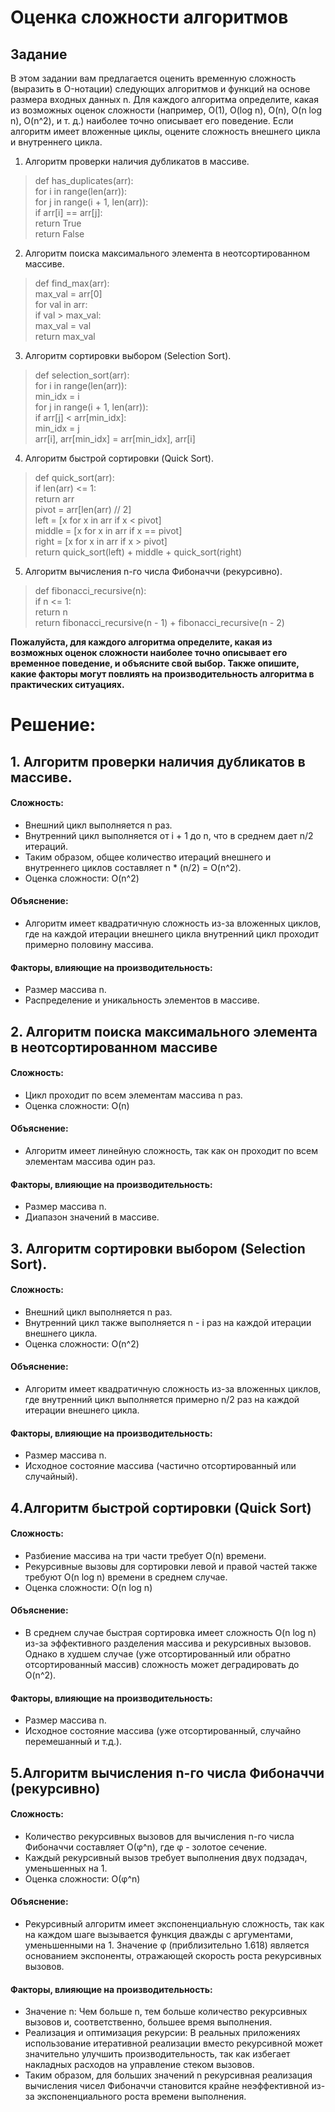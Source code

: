 # Оценка сложности алгоритмов
## Задание

В этом задании вам предлагается оценить временную сложность (выразить в O-нотации) следующих алгоритмов и функций на основе размера входных данных n. Для каждого алгоритма определите, какая из возможных оценок сложности (например, O(1), O(log n), O(n), O(n log n), O(n^2), и т. д.) наиболее точно описывает его поведение. Если алгоритм имеет вложенные циклы, оцените сложность внешнего цикла и внутреннего цикла.

1. Алгоритм проверки наличия дубликатов в массиве.

>def has_duplicates(arr):  
>    for i in range(len(arr)):  
>        for j in range(i + 1, len(arr)):  
>            if arr[i] == arr[j]:  
>                return True  
>    return False  
2. Алгоритм поиска максимального элемента в неотсортированном массиве.

>def find_max(arr):  
>    max_val = arr[0]  
>    for val in arr:  
>        if val > max_val:  
>            max_val = val  
>    return max_val  

3. Алгоритм сортировки выбором (Selection Sort).

> def selection_sort(arr):  
>    for i in range(len(arr)):  
>        min_idx = i  
>        for j in range(i + 1, len(arr)):  
>            if arr[j] < arr[min_idx]:  
>                min_idx = j  
>        arr[i], arr[min_idx] = arr[min_idx], arr[i]  
4. Алгоритм быстрой сортировки (Quick Sort).

> def quick_sort(arr):  
>    if len(arr) <= 1:  
>        return arr  
>    pivot = arr[len(arr) // 2]  
>    left = [x for x in arr if x < pivot]  
>    middle = [x for x in arr if x == pivot]  
>    right = [x for x in arr if x > pivot]  
>    return quick_sort(left) + middle + quick_sort(right)  

5. Алгоритм вычисления n-го числа Фибоначчи (рекурсивно).

>def fibonacci_recursive(n):  
>    if n <= 1:  
>        return n  
>    return fibonacci_recursive(n - 1) + fibonacci_recursive(n - 2)  

**Пожалуйста, для каждого алгоритма определите, какая из возможных оценок сложности наиболее точно описывает его временное поведение, и объясните свой выбор. Также опишите, какие факторы могут повлиять на производительность алгоритма в практических ситуациях.**

# Решение:
## 1. Алгоритм проверки наличия дубликатов в массиве.
#### Сложность:

- Внешний цикл выполняется n раз.
- Внутренний цикл выполняется от i + 1 до n, что в среднем дает n/2 итераций.
- Таким образом, общее количество итераций внешнего и внутреннего циклов составляет n * (n/2) = O(n^2).
 - Оценка сложности: O(n^2)

#### Объяснение: 
- Алгоритм имеет квадратичную сложность из-за вложенных циклов, где на каждой итерации внешнего цикла внутренний цикл проходит примерно половину массива.

#### Факторы, влияющие на производительность:
- Размер массива n.
- Распределение и уникальность элементов в массиве.

## 2. Алгоритм поиска максимального элемента в неотсортированном массиве
#### Сложность:

- Цикл проходит по всем элементам массива n раз.
- Оценка сложности: O(n)

#### Объяснение: 
- Алгоритм имеет линейную сложность, так как он проходит по всем элементам массива один раз.

#### Факторы, влияющие на производительность:
- Размер массива n.
- Диапазон значений в массиве.

## 3. Алгоритм сортировки выбором (Selection Sort).
#### Сложность:
- Внешний цикл выполняется n раз.
- Внутренний цикл также выполняется n - i раз на каждой итерации внешнего цикла.
- Оценка сложности: O(n^2)

#### Объяснение: 
- Алгоритм имеет квадратичную сложность из-за вложенных циклов, где внутренний цикл выполняется примерно n/2 раз на каждой итерации внешнего цикла.

#### Факторы, влияющие на производительность:
- Размер массива n.
- Исходное состояние массива (частично отсортированный или случайный).

## 4.Алгоритм быстрой сортировки (Quick Sort)
#### Сложность:
- Разбиение массива на три части требует O(n) времени.
- Рекурсивные вызовы для сортировки левой и правой частей также требуют O(n log n) времени в среднем случае.
- Оценка сложности: O(n log n)

#### Объяснение: 
- В среднем случае быстрая сортировка имеет сложность O(n log n) из-за эффективного разделения массива и рекурсивных вызовов. Однако в худшем случае (уже отсортированный или обратно отсортированный массив) сложность может деградировать до O(n^2).

#### Факторы, влияющие на производительность:
- Размер массива n.
- Исходное состояние массива (уже отсортированный, случайно перемешанный и т.д.).

## 5.Алгоритм вычисления n-го числа Фибоначчи (рекурсивно)
#### Сложность:
- Количество рекурсивных вызовов для вычисления n-го числа Фибоначчи составляет O(φ^n), где φ - золотое сечение.
- Каждый рекурсивный вызов требует выполнения двух подзадач, уменьшенных на 1.
- Оценка сложности: O(φ^n)

#### Объяснение: 
- Рекурсивный алгоритм имеет экспоненциальную сложность, так как на каждом шаге вызывается функция дважды с аргументами, уменьшенными на 1. Значение φ (приблизительно 1.618) является основанием экспоненты, отражающей скорость роста рекурсивных вызовов.

#### Факторы, влияющие на производительность:
- Значение n: Чем больше n, тем больше количество рекурсивных вызовов и, соответственно, большее время выполнения.
- Реализация и оптимизация рекурсии: В реальных приложениях использование итеративной реализации вместо рекурсивной может значительно улучшить производительность, так как избегает накладных расходов на управление стеком вызовов.  
- Таким образом, для больших значений n рекурсивная реализация вычисления чисел Фибоначчи становится крайне неэффективной из-за экспоненциального роста времени выполнения.


